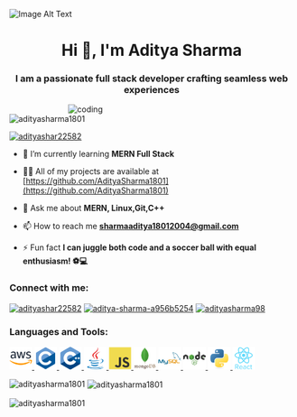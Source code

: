 ![Image Alt Text](https://i.ibb.co/k24415b/Github-Banner.gif)
<h1 align="center">Hi 👋, I'm Aditya Sharma</h1>
<h3 align="center">I am a passionate full stack developer crafting seamless web experiences</h3>
<img align="right" alt="coding" width="400" src="https://user-images.githubusercontent.com/55389276/140866485-8fb1c876-9a8f-4d6a-98dc-08c4981eaf70.gif">
<p align="left"> <img src="https://komarev.com/ghpvc/?username=adityasharma1801&label=Profile%20views&color=0e75b6&style=flat" alt="adityasharma1801" /> </p>

<p align="left"> <a href="https://twitter.com/adityashar22582" target="blank"><img src="https://img.shields.io/twitter/follow/adityashar22582?logo=twitter&style=for-the-badge" alt="adityashar22582" /></a> </p>

- 🌱 I’m currently learning **MERN Full Stack**

- 👨‍💻 All of my projects are available at [https://github.com/AdityaSharma1801](https://github.com/AdityaSharma1801)

- 💬 Ask me about **MERN, Linux,Git,C++**

- 📫 How to reach me **sharmaaditya18012004@gmail.com**

- ⚡ Fun fact **I can juggle both code and a soccer ball with equal enthusiasm! ⚽💻**

<h3 align="left">Connect with me:</h3>
<p align="left">
<a href="https://twitter.com/adityashar22582" target="blank"><img align="center" src="https://raw.githubusercontent.com/rahuldkjain/github-profile-readme-generator/master/src/images/icons/Social/twitter.svg" alt="adityashar22582" height="30" width="40" /></a>
<a href="https://linkedin.com/in/aditya-sharma-a956b5254" target="blank"><img align="center" src="https://raw.githubusercontent.com/rahuldkjain/github-profile-readme-generator/master/src/images/icons/Social/linked-in-alt.svg" alt="aditya-sharma-a956b5254" height="30" width="40" /></a>
<a href="https://www.leetcode.com/adityasharma98" target="blank"><img align="center" src="https://raw.githubusercontent.com/rahuldkjain/github-profile-readme-generator/master/src/images/icons/Social/leet-code.svg" alt="adityasharma98" height="30" width="40" /></a>
</p>

<h3 align="left">Languages and Tools:</h3>
<p align="left"> <a href="https://aws.amazon.com" target="_blank" rel="noreferrer"> <img src="https://raw.githubusercontent.com/devicons/devicon/master/icons/amazonwebservices/amazonwebservices-original-wordmark.svg" alt="aws" width="40" height="40"/> </a> <a href="https://www.cprogramming.com/" target="_blank" rel="noreferrer"> <img src="https://raw.githubusercontent.com/devicons/devicon/master/icons/c/c-original.svg" alt="c" width="40" height="40"/> </a> <a href="https://www.w3schools.com/cpp/" target="_blank" rel="noreferrer"> <img src="https://raw.githubusercontent.com/devicons/devicon/master/icons/cplusplus/cplusplus-original.svg" alt="cplusplus" width="40" height="40"/> </a> <a href="https://www.java.com" target="_blank" rel="noreferrer"> <img src="https://raw.githubusercontent.com/devicons/devicon/master/icons/java/java-original.svg" alt="java" width="40" height="40"/> </a> <a href="https://developer.mozilla.org/en-US/docs/Web/JavaScript" target="_blank" rel="noreferrer"> <img src="https://raw.githubusercontent.com/devicons/devicon/master/icons/javascript/javascript-original.svg" alt="javascript" width="40" height="40"/> </a> <a href="https://www.mongodb.com/" target="_blank" rel="noreferrer"> <img src="https://raw.githubusercontent.com/devicons/devicon/master/icons/mongodb/mongodb-original-wordmark.svg" alt="mongodb" width="40" height="40"/> </a> <a href="https://www.mysql.com/" target="_blank" rel="noreferrer"> <img src="https://raw.githubusercontent.com/devicons/devicon/master/icons/mysql/mysql-original-wordmark.svg" alt="mysql" width="40" height="40"/> </a> <a href="https://nodejs.org" target="_blank" rel="noreferrer"> <img src="https://raw.githubusercontent.com/devicons/devicon/master/icons/nodejs/nodejs-original-wordmark.svg" alt="nodejs" width="40" height="40"/> </a> <a href="https://www.python.org" target="_blank" rel="noreferrer"> <img src="https://raw.githubusercontent.com/devicons/devicon/master/icons/python/python-original.svg" alt="python" width="40" height="40"/> </a> <a href="https://reactjs.org/" target="_blank" rel="noreferrer"> <img src="https://raw.githubusercontent.com/devicons/devicon/master/icons/react/react-original-wordmark.svg" alt="react" width="40" height="40"/> </a> </p>

<p><img align="left" src="https://github-readme-stats.vercel.app/api/top-langs?username=adityasharma1801&show_icons=true&locale=en&layout=compact" alt="adityasharma1801" /></p>

<p>&nbsp;<img align="center" src="https://github-readme-stats.vercel.app/api?username=adityasharma1801&show_icons=true&locale=en" alt="adityasharma1801" /></p>

<p><img align="center" src="https://github-readme-streak-stats.herokuapp.com/?user=adityasharma1801&" alt="adityasharma1801" /></p>

